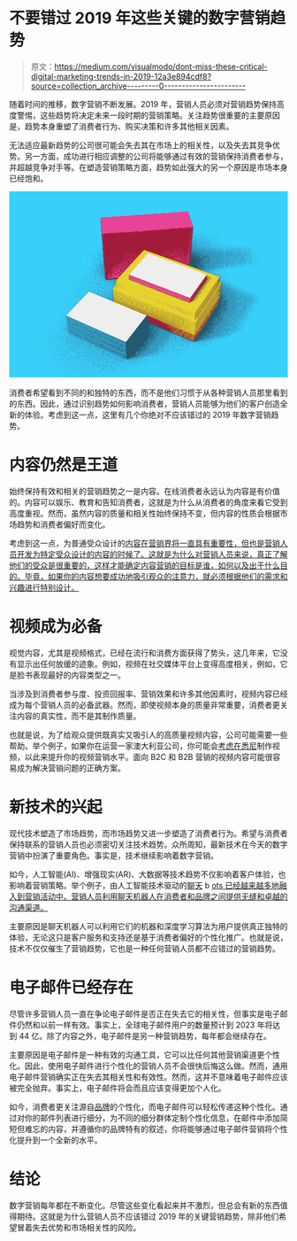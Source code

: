 # 不要错过 2019 年这些关键的数字营销趋势

> 原文：<https://medium.com/visualmodo/dont-miss-these-critical-digital-marketing-trends-in-2019-12a3e894cdf8?source=collection_archive---------0----------------------->

随着时间的推移，数字营销不断发展。2019 年，营销人员必须对营销趋势保持高度警惕，这些趋势将决定未来一段时期的营销策略。关注趋势很重要的主要原因是，趋势本身重塑了消费者行为、购买决策和许多其他相关因素。

无法适应最新趋势的公司很可能会失去其在市场上的相关性，以及失去其竞争优势。另一方面，成功进行相应调整的公司将能够通过有效的营销保持消费者参与，并超越竞争对手等。在塑造营销策略方面，趋势如此强大的另一个原因是市场本身已经饱和。

![](img/d1403ae77d501705f7fac773d0e59dfd.png)

消费者希望看到不同的和独特的东西，而不是他们习惯于从各种营销人员那里看到的东西。因此，通过识别趋势如何影响消费者，营销人员能够为他们的客户创造全新的体验。考虑到这一点，这里有几个你绝对不应该错过的 2019 年数字营销趋势。

# 内容仍然是王道

始终保持有效和相关的营销趋势之一是内容。在线消费者永远认为内容是有价值的。内容可以娱乐、教育和告知消费者，这就是为什么从消费者的角度来看它受到高度重视。然而，虽然内容的质量和相关性始终保持不变，但内容的性质会根据市场趋势和消费者偏好而变化。

考虑到这一点，为普通受众设计的[内容在营销界将一直具有重要性，但也是营销人员开发为特定受众设计的内容的时候了。这就是为什么对营销人员来说，真正了解他们的受众是很重要的，这样才能确定内容营销的目标是谁，如何以及出于什么目的。毕竟，如果你的内容想要成功地吸引观众的注意力，就必须根据他们的需求和兴趣进行特别设计。](https://visualmodo.com/blog/)

# 视频成为必备

视觉内容，尤其是视频格式，已经在流行和消费方面获得了势头，这几年来，它没有显示出任何放缓的迹象。例如，视频在社交媒体平台上变得高度相关，例如，它是脸书表现最好的内容类型之一。

当涉及到消费者参与度、投资回报率、营销效果和许多其他因素时，视频内容已经成为每个营销人员的必备武器。然而，即使视频本身的质量非常重要，消费者更关注内容的真实性，而不是其制作质量。

也就是说，为了给观众提供既真实又吸引人的高质量视频内容，公司可能需要一些帮助。举个例子，如果你在运营一家澳大利亚公司，你可能会[考虑在悉尼](https://www.ridgefilms.com.au/)制作视频，以此来提升你的视频营销水平。面向 B2C 和 B2B 营销的视频内容可能很容易成为解决营销问题的正确方案。

# 新技术的兴起

现代技术塑造了市场趋势，而市场趋势又进一步塑造了消费者行为。希望与消费者保持联系的营销人员也必须密切关注技术趋势。众所周知，最新技术在今天的数字营销中扮演了重要角色。事实是，技术继续影响着数字营销。

如今，人工智能(AI)、增强现实(AR)、大数据等技术趋势不仅影响着客户体验，也影响着营销策略。举个例子，由人工智能技术驱动的[聊天](https://digitalmarketinginstitute.com/blog/2018-02-25-chatbots-will-80-of-companies-really-be-using-them-by-2020-chatb) b [ots 已经越来越多地融入到营销活动中。营销人员利用聊天机器人在消费者和品牌之间提供无缝和卓越的沟通渠道。](https://digitalmarketinginstitute.com/blog/2018-02-25-chatbots-will-80-of-companies-really-be-using-them-by-2020-chatb)

主要原因是聊天机器人可以利用它们的机器和深度学习算法为用户提供真正独特的体验，无论这只是客户服务和支持还是基于消费者偏好的个性化推广。也就是说，技术不仅仅催生了营销趋势，它也是一种任何营销人员都不应错过的营销趋势。

# 电子邮件已经存在

尽管许多营销人员一直在争论电子邮件是否正在失去它的相关性，但事实是电子邮件仍然和以前一样有效。事实上，全球电子邮件用户的数量预计到 2023 年将达到 44 亿。除了内容之外，电子邮件是另一种营销趋势，每年都会继续存在。

主要原因是电子邮件是一种有效的沟通工具，它可以比任何其他营销渠道更个性化。因此，使用电子邮件进行个性化的营销人员不会很快后悔这么做。然而，通用电子邮件营销确实正在失去其相关性和有效性。然而，这并不意味着电子邮件应该被完全抛弃。事实上，电子邮件将会而且应该变得更加个人化。

如今，消费者更关注源自[品牌](https://awards.visualmodo.com/)的个性化，而电子邮件可以轻松传递这种个性化。通过对你的邮件列表进行细分，为不同的细分群体定制个性化信息，在邮件中添加简短但难忘的内容，并遵循你的品牌特有的叙述，你将能够通过电子邮件营销将个性化提升到一个全新的水平。

# 结论

数字营销每年都在不断变化。尽管这些变化看起来并不激烈，但总会有新的东西值得期待。这就是为什么营销人员不应该错过 2019 年的关键营销趋势，除非他们希望冒着失去优势和市场相关性的风险。